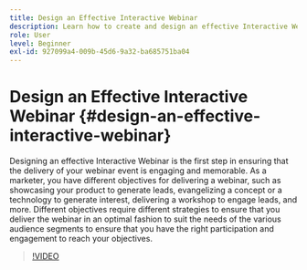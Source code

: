 ```yaml
---
title: Design an Effective Interactive Webinar
description: Learn how to create and design an effective Interactive Webinar
role: User
level: Beginner
exl-id: 927099a4-009b-45d6-9a32-ba685751ba04
---
```

# Design an Effective Interactive Webinar {#design-an-effective-interactive-webinar}

Designing an effective Interactive Webinar is the first step in ensuring that the delivery of your webinar event is engaging and memorable. As a marketer, you have different objectives for delivering a webinar, such as showcasing your product to generate leads, evangelizing a concept or a technology to generate interest, delivering a workshop to engage leads, and more. Different objectives require different strategies to ensure that you deliver the webinar in an optimal fashion to suit the needs of the various audience segments to ensure that you have the right participation and engagement to reach your objectives.

>[!VIDEO](https://video.tv.adobe.com/v/3418602?q=9)
